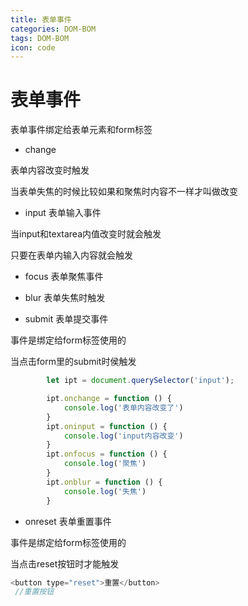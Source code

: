 ```yaml
---
title: 表单事件
categories: DOM-BOM
tags: DOM-BOM
icon: code
---
```


# 表单事件

表单事件绑定给表单元素和form标签

- change 


表单内容改变时触发

当表单失焦的时候比较如果和聚焦时内容不一样才叫做改变

- input 表单输入事件

当input和textarea内值改变时就会触发

只要在表单内输入内容就会触发

- focus  表单聚焦事件

- blur 表单失焦时触发

- submit 表单提交事件


事件是绑定给form标签使用的

当点击form里的submit时侯触发

```js
        let ipt = document.querySelector('input');

        ipt.onchange = function () {
            console.log('表单内容改变了')
        }
        ipt.oninput = function () {
            console.log('input内容改变')
        }
        ipt.onfocus = function () {
            console.log('聚焦')
        }
        ipt.onblur = function () {
            console.log('失焦')
        }
```

- onreset 表单重置事件


事件是绑定给form标签使用的

当点击reset按钮时才能触发

```js
<button type="reset">重置</button>
 //重置按钮
```

